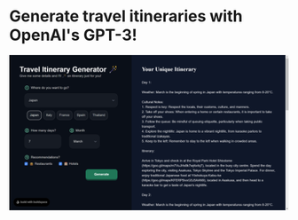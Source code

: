 # Generate travel itineraries with OpenAI's GPT-3!

![How it looks like and work](https://github.com/manapixels/travel-itinerary-generator-gpt3/blob/main/assets/screenshot.png?raw=true)